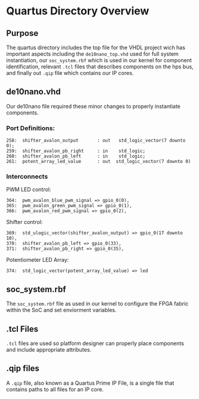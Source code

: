 # Quartus Directory Overview

## Purpose
The quartus directory includes the top file for the VHDL project wich has important aspects including the `de10nano_top.vhd` used for full system instantiation, our `soc_system.rbf` which is used in our kernel for component identification, relevant `.tcl` files that describes components on the hps bus, and finally out `.qip` file which contains our IP cores.

## de10nano.vhd
Our de10nano file required these minor changes to properly instantiate components.


### Port Definitions:
```
258:  shifter_avalon_output	      : out   std_logic_vector(7 downto 0);
259:  shifter_avalon_pb_right	  : in    std_logic;
260:  shifter_avalon_pb_left	  : in    std_logic;
261:  potent_array_led_value      : out  std_logic_vector(7 downto 0)
```
### Interconnects
PWM LED control:
```
364:  pwm_avalon_blue_pwm_signal => gpio_0(0),
365:  pwm_avalon_green_pwm_signal => gpio_0(1),
366:  pwm_avalon_red_pwm_signal => gpio_0(2),
```

Shifter control:
```
369:  std_ulogic_vector(shifter_avalon_output) => gpio_0(17 downto 10),
370:  shifter_avalon_pb_left => gpio_0(33),
371:  shifter_avalon_pb_right => gpio_0(35),
```

Potentiometer LED Array:
``` 
374:  std_logic_vector(potent_array_led_value) => led
```

## soc_system.rbf

The `soc_system.rbf` file as used in our kernel to configure the FPGA fabric within the SoC and set enviorment variables.

## .tcl Files

`.tcl` files are used so platform designer can properly place components and include appropriate attributes.

## .qip files

A `.qip` file, also known as a Quartus Prime IP File, is a single file that contains paths to all files for an IP core.